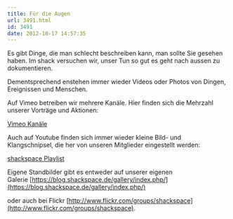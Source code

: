 ```yaml
---
title: Für die Augen
url: 3491.html
id: 3491
date: 2012-10-17 14:57:35
---
```


Es gibt Dinge, die man schlecht beschreiben kann, man sollte Sie gesehen haben. Im shack versuchen wir, unser Tun so gut es geht nach aussen zu dokumentieren.

Dementsprechend enstehen immer wieder Videos oder Photos von Dingen, Ereignissen und Menschen.

Auf Vimeo betreiben wir mehrere Kanäle. Hier finden sich die Mehrzahl unserer Vorträge und Aktionen:

[Vimeo Kanäle](https://vimeo.com/shackspace "shackspace Kanäle auf vimeo")

Auch auf Youtube finden sich immer wieder kleine Bild- und Klangschnipsel, die her von unseren Mitglieder eingestellt werden:

[shackspace Playlist](http://www.youtube.com/playlist?list=PLdKp0eVKgtZCq7I8ofXEOlbPGAG3M3RCc "shackspace playlist")

Eigene Standbilder gibt es entweder auf unserer eigenen Galerie [https://blog.shackspace.de/gallery/index.php/](https://blog.shackspace.de/gallery/index.php/)

oder auch bei Flickr [http://www.flickr.com/groups/shackspace](http://www.flickr.com/groups/shackspace).